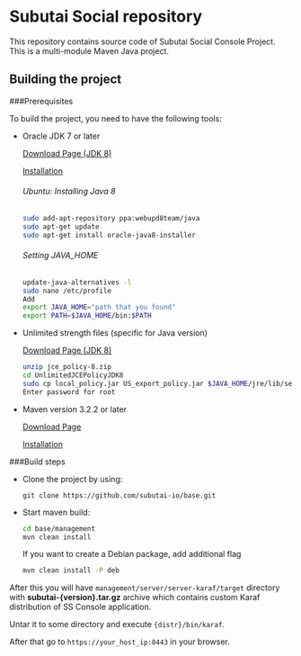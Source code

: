 # Subutai Social repository

This repository contains source code of Subutai Social Console Project.
This is a multi-module Maven Java project.

## Building the project

###Prerequisites

To build the project, you need to have the following tools:

- Oracle JDK 7 or later

  [Download Page (JDK 8)](http://www.oracle.com/technetwork/java/javase/downloads/jdk8-downloads-2133151.html)
  
  [Installation](http://askubuntu.com/questions/56104/how-can-i-install-sun-oracles-proprietary-java-jdk-6-7-8-or-jre)

  ###### Ubuntu: Installing Java 8
  ```bash
  sudo add-apt-repository ppa:webupd8team/java
  sudo apt-get update
  sudo apt-get install oracle-java8-installer
  ```

  ###### Setting JAVA_HOME
  ```bash
  update-java-alternatives -l
  sudo nano /etc/profile
  Add
  export JAVA_HOME="path that you found"
  export PATH=$JAVA_HOME/bin:$PATH
  ```
- Unlimited strength files (specific for Java version)

  [Download Page (JDK 8)](http://www.oracle.com/technetwork/java/javase/downloads/jce8-download-2133166.html)
  
  ```bash
  unzip jce_policy-8.zip
  cd UnlimitedJCEPolicyJDK8
  sudo cp local_policy.jar US_export_policy.jar $JAVA_HOME/jre/lib/security
  Enter password for root
  ```
  
- Maven version 3.2.2 or later

  [Download Page](https://maven.apache.org/download.cgi)
  
  [Installation](http://basicgroundwork.blogspot.com/2015/05/installing-maven-333-on-ubuntu-1504.html)

###Build steps

- Clone the project by using:

    `git clone https://github.com/subutai-io/base.git`

- Start maven build:

    ```bash
    cd base/management
    mvn clean install
    ```
  If you want to create a Debian package, add additional flag
  
    ```bash
  mvn clean install -P deb
    ```

After this you will have `management/server/server-karaf/target` directory with **subutai-{version}.tar.gz** archive
which contains custom Karaf distribution of SS Console application.

Untar it to some directory and execute `{distr}/bin/karaf`.

After that go to `https://your_host_ip:8443` in your browser.
